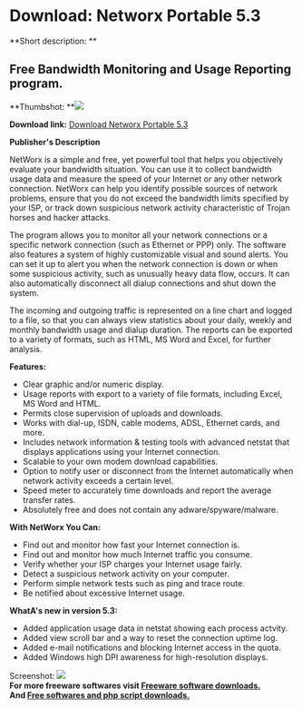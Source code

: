 # Download: Networx Portable 5.3

**Short description: **

## Free Bandwidth Monitoring and Usage Reporting program.

  
**Thumbshot: **![](http://www.freewarefiles.com/screenshot/networx4_md.gif)   
  
**Download link:** [Download Networx Portable 5.3](http://freesoftwares.boysofts.com/Networx-Portable_program_48814.html)  
  

**Publisher's Description**  
  

NetWorx is a simple and free, yet powerful tool that helps you objectively
evaluate your bandwidth situation. You can use it to collect bandwidth usage
data and measure the speed of your Internet or any other network connection.
NetWorx can help you identify possible sources of network problems, ensure
that you do not exceed the bandwidth limits specified by your ISP, or track
down suspicious network activity characteristic of Trojan horses and hacker
attacks.

The program allows you to monitor all your network connections or a specific
network connection (such as Ethernet or PPP) only. The software also features
a system of highly customizable visual and sound alerts. You can set it up to
alert you when the network connection is down or when some suspicious
activity, such as unusually heavy data flow, occurs. It can also automatically
disconnect all dialup connections and shut down the system.

The incoming and outgoing traffic is represented on a line chart and logged to
a file, so that you can always view statistics about your daily, weekly and
monthly bandwidth usage and dialup duration. The reports can be exported to a
variety of formats, such as HTML, MS Word and Excel, for further analysis.

**Features:**

  * Clear graphic and/or numeric display. 
  * Usage reports with export to a variety of file formats, including Excel, MS Word and HTML. 
  * Permits close supervision of uploads and downloads. 
  * Works with dial-up, ISDN, cable modems, ADSL, Ethernet cards, and more. 
  * Includes network information & testing tools with advanced netstat that displays applications using your Internet connection. 
  * Scalable to your own modem download capabilities. 
  * Option to notify user or disconnect from the Internet automatically when network activity exceeds a certain level. 
  * Speed meter to accurately time downloads and report the average transfer rates. 
  * Absolutely free and does not contain any adware/spyware/malware. 

**With NetWorx You Can:**

  * Find out and monitor how fast your Internet connection is. 
  * Find out and monitor how much Internet traffic you consume. 
  * Verify whether your ISP charges your Internet usage fairly. 
  * Detect a suspicious network activity on your computer. 
  * Perform simple network tests such as ping and trace route. 
  * Be notified about excessive Internet usage. 

**WhatA's new in version 5.3:**

  * Added application usage data in netstat showing each process actvity. 
  * Added view scroll bar and a way to reset the connection uptime log. 
  * Added e-mail notifications and blocking Internet access in the quota. 
  * Added Windows high DPI awareness for high-resolution displays. 

  
  
Screenshot: ![](http://www.freewarefiles.com/screenshot/networx4.gif)  
**For more freeware softwares visit [Freeware software downloads.](http://freesoftwares.boysofts.com/)**   
**And [Free softwares and php script downloads.](http://www.boysofts.com/)**


